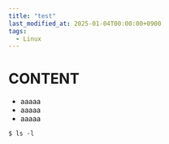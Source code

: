```yaml
---
title: "test"
last_modified_at: 2025-01-04T00:00:00+0900
tags:
  - Linux
---
```


# CONTENT

- aaaaa
- aaaaa
- aaaaa

```
$ ls -l
```
